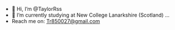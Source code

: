 - 👋 Hi, I’m @TaylorRss
- 🌱 I’m currently studying at New College Lanarkshire (Scotland) ...
- Reach me on: Tr850027@gmail.com

<!---
TaylorRss/TaylorRss is a ✨ special ✨ repository because its `README.md` (this file) appears on your GitHub profile.
You can click the Preview link to take a look at your changes.
--->
